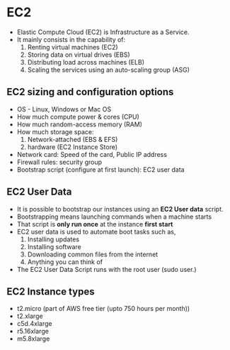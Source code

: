 # EC2

* Elastic Compute Cloud (EC2) is Infrastructure as a Service.
* It mainly consists in the capability of:
    1. Renting virtual machines (EC2)
    2. Storing data on virtual drives (EBS)
    3. Distributing load across machines (ELB)
    4. Scaling the services using an auto-scaling group (ASG)

## EC2 sizing and configuration options

* OS - Linux, Windows or Mac OS
* How much compute power & cores (CPU)
* How much random-access memory (RAM)
* How much storage space:
    1. Network-attached (EBS & EFS)
    2. hardware (EC2 Instance Store)
* Network card: Speed of the card, Public IP address
* Firewall rules: security group
* Bootstrap script (configure at first launch): EC2 user data

## EC2 User Data

* It is possible to bootstrap our instances using an **EC2 User data** script.
* Bootstrapping means launching commands when a machine starts
* That script is **only run once** at the instance **first start**
* EC2 user data is used to automate boot tasks such as,
    1. Installing updates
    2. Installing software
    3. Downloading common files from the internet
    4. Anything you can think of
* The EC2 User Data Script runs with the root user (sudo user.)

## EC2 Instance types

* t2.micro (part of AWS free tier (upto 750 hours per month))
* t2.xlarge
* c5d.4xlarge
* r5.16xlarge
* m5.8xlarge
